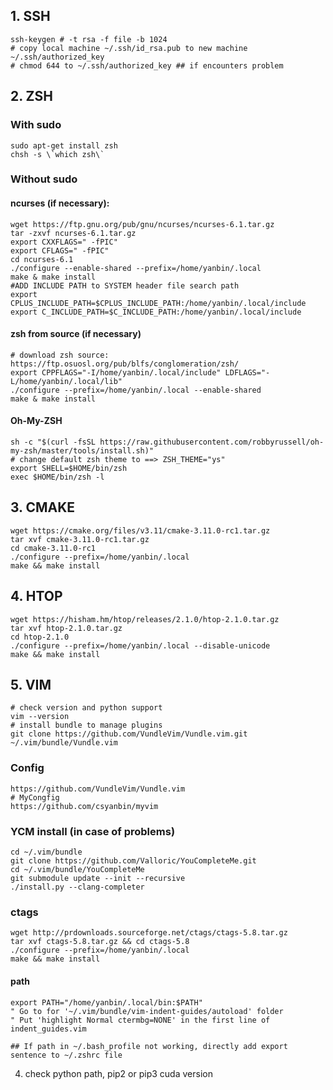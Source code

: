 ## 1. SSH   
    ssh-keygen # -t rsa -f file -b 1024   
    # copy local machine ~/.ssh/id_rsa.pub to new machine ~/.ssh/authorized_key   
    # chmod 644 to ~/.ssh/authorized_key ## if encounters problem   

## 2. ZSH   
### With sudo
    sudo apt-get install zsh   
    chsh -s \`which zsh\`   
### Without sudo 
#### ncurses (if necessary):   
    wget https://ftp.gnu.org/pub/gnu/ncurses/ncurses-6.1.tar.gz   
    tar -zxvf ncurses-6.1.tar.gz   
    export CXXFLAGS=" -fPIC"   
    export CFLAGS=" -fPIC"   
    cd ncurses-6.1   
    ./configure --enable-shared --prefix=/home/yanbin/.local   
    make & make install   
    #ADD INCLUDE PATH to SYSTEM header file search path   
    export CPLUS_INCLUDE_PATH=$CPLUS_INCLUDE_PATH:/home/yanbin/.local/include   
    export C_INCLUDE_PATH=$C_INCLUDE_PATH:/home/yanbin/.local/include   
   
#### zsh from source (if necessary)
    # download zsh source: https://ftp.osuosl.org/pub/blfs/conglomeration/zsh/
    export CPPFLAGS="-I/home/yanbin/.local/include" LDFLAGS="-L/home/yanbin/.local/lib"   
    ./configure --prefix=/home/yanbin/.local --enable-shared   
    make & make install  
#### Oh-My-ZSH
    sh -c "$(curl -fsSL https://raw.githubusercontent.com/robbyrussell/oh-my-zsh/master/tools/install.sh)"   
    # change default zsh theme to ==> ZSH_THEME="ys"
    export SHELL=$HOME/bin/zsh   
    exec $HOME/bin/zsh -l   
## 3. CMAKE   
   
    wget https://cmake.org/files/v3.11/cmake-3.11.0-rc1.tar.gz   
    tar xvf cmake-3.11.0-rc1.tar.gz   
    cd cmake-3.11.0-rc1   
    ./configure --prefix=/home/yanbin/.local   
    make && make install
    
## 4. HTOP
    wget https://hisham.hm/htop/releases/2.1.0/htop-2.1.0.tar.gz   
    tar xvf htop-2.1.0.tar.gz   
    cd htop-2.1.0   
    ./configure --prefix=/home/yanbin/.local --disable-unicode   
    make && make install
    
## 5. VIM
    # check version and python support
    vim --version	
    # install bundle to manage plugins
    git clone https://github.com/VundleVim/Vundle.vim.git ~/.vim/bundle/Vundle.vim
### Config
    https://github.com/VundleVim/Vundle.vim
    # MyCongfig
    https://github.com/csyanbin/myvim
### YCM install (in case of problems)
    cd ~/.vim/bundle
    git clone https://github.com/Valloric/YouCompleteMe.git   
    cd ~/.vim/bundle/YouCompleteMe   
    git submodule update --init --recursive
    ./install.py --clang-completer
### ctags
    wget http://prdownloads.sourceforge.net/ctags/ctags-5.8.tar.gz
    tar xvf ctags-5.8.tar.gz && cd ctags-5.8
    ./configure --prefix=/home/yanbin/.local
    make && make install
#### path
    export PATH="/home/yanbin/.local/bin:$PATH"
    " Go to for '~/.vim/bundle/vim-indent-guides/autoload' folder
    " Put 'highlight Normal ctermbg=NONE' in the first line of indent_guides.vim
    
    ## If path in ~/.bash_profile not working, directly add export sentence to ~/.zshrc file

4. check python path, pip2 or pip3
    cuda version
	






